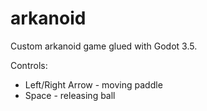# arkanoid
Custom arkanoid game glued with Godot 3.5.

Controls:
- Left/Right Arrow - moving paddle
- Space - releasing ball
